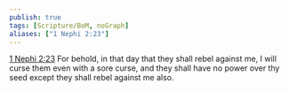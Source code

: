 ```yaml
---
publish: true
tags: [Scripture/BoM, noGraph]
aliases: ["1 Nephi 2:23"]
---
```

[1 Nephi 2:23](https://churchofjesuschrist.org/study/scriptures/bofm/1-ne/2?lang=eng&id=p23#p23) For behold, in that day that they shall rebel against me, I will curse them even with a sore curse, and they shall have no power over thy seed except they shall rebel against me also.
